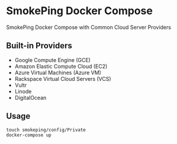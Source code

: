 # SmokePing Docker Compose

SmokePing Docker Compose with Common Cloud Server Providers

## Built-in Providers

- Google Compute Engine (GCE)
- Amazon Elastic Compute Cloud (EC2)
- Azure Virtual Machines (Azure VM)
- Rackspace Virtual Cloud Servers (VCS)
- Vultr
- Linode
- DigitalOcean

## Usage

```shell
touch smokeping/config/Private
docker-compose up
```
